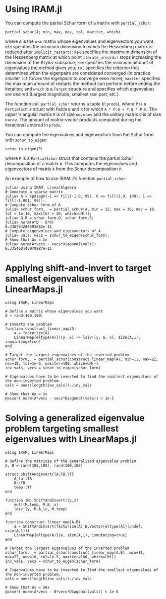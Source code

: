 # Using IRAM.jl

You can compute the partial Schur form of a matrix with `partial_schur`:

`partial_schur(A; min, max, nev, tol, maxiter, which)`

where `A` is the `n`×`n` matrix whose eigenvalues and eigenvectors you want; `min` specifies the minimum dimension to which the Hessenberg matrix is reduced after `implicit_restart!`; `max` specifies the maximum dimension of the Hessenberg matrix at which point `iterate_arnoldi!` stops increasing the dimension of the Krylov subspace; `nev` specifies the minimum amount of eigenvalues the method gives you; `tol` specifies the criterion that determines when the eigenpairs are considered converged (in practice, smaller `tol` forces the eigenpairs to converge even more); `maxiter` specifies the maximum amount of restarts the method can perform before ending the iteration; and `which` is a `Target` structure and specifies which eigenvalues are desired (Largest magnitude, smallest real part, etc.).

The function call `partial_schur` returns a tuple (`P`,`prods`), where `P` is a `PartialSchur` struct with fields `Q` and `R` for which `A * P.Q ≈ P.Q * P.R`. The upper triangular matrix `R` is of size `nev`×`nev` and the unitary matrix `Q` is of size `n`×`nev`. The amount of matrix-vector products computed during the iterations is stored in `prods`.

You can compute the eigenvalues and eigenvectors from the Schur form with `schur_to_eigen`:

`schur_to_eigen(P)`

where `P` is a `PartialSchur` struct that contains the partial Schur decomposition of a matrix `A`. This computes the eigenvalues and eigenvectors of matrix `A` from the Schur decomposition `P`.

An example of how to use IRAM.jl's function `partial_schur`:
```
julia> using IRAM, LinearAlgebra
# Generate a sparse matrix
julia> A = spdiagm(-1 => fill(-1.0, 99), 0 => fill(2.0, 100), 1 => fill(-1.001, 99));
# Compute Schur form of A
julia> schur_form,  = partial_schur(A, min = 12, max = 30, nev = 10, tol = 1e-10, maxiter = 20, which=LM());
julia> Q,R = schur_form.Q, schur_form.R;
julia> norm(A*Q - Q*R)
6.336794280593682e-11
# Compute eigenvalues and eigenvectors of A
julia> vals, vecs = schur_to_eigen(schur_form);
# Show that Ax = λx
julia> norm(A*vecs - vecs*Diagonal(vals))
6.335460143979987e-11
```

# Applying shift-and-invert to target smallest eigenvalues with LinearMaps.jl
```
using IRAM, LinearMaps

# Define a matrix whose eigenvalues you want
A = rand(100,100)

# Inverts the problem
function construct_linear_map(A)
    a = factorize(A)
    LinearMap{eltype(A)}((y, x) -> ldiv!(y, a, x), size(A,1), ismutating=true)
end

# Target the largest eigenvalues of the inverted problem
schur_form,  = partial_schur(construct_linear_map(A), min=11, max=22, nev=10, tol=1e-5, maxiter=100, which=LM())
inv_vals, vecs = schur_to_eigen(schur_form)

# Eigenvalues have to be inverted to find the smallest eigenvalues of the non-inverted problem.
vals = ones(length(inv_vals))./inv_vals

# Show that Ax = λx
@assert norm(A*vecs - vecs*Diagonal(vals)) < 1e-5
```

# Solving a generalized eigenvalue problem targeting smallest eigenvalues with LinearMaps.jl
```
using IRAM, LinearMaps

# Define the matrices of the generalized eigenvalue problem
A, B = rand(100,100), rand(100,100)

struct ShiftAndInvert{TA,TB,TT}
    A_lu::TA
    B::TB
    temp::TT
end

function (M::ShiftAndInvert)(y,x)
    mul!(M.temp, M.B, x)
    ldiv!(y, M.A_lu, M.temp)
end

function construct_linear_map(A,B)
    a = ShiftAndInvert(factorize(A),B,Vector{eltype(A)}(undef, size(A,1)))
    LinearMap{eltype(A)}(a, size(A,1), ismutating=true)
end

# Target the largest eigenvalues of the inverted problem
schur_form,  = partial_schur(construct_linear_map(A,B), min=11, max=22, nev=10, tol=1e-5, maxiter=100, which=LM())
inv_vals, vecs = schur_to_eigen(schur_form)

# Eigenvalues have to be inverted to find the smallest eigenvalues of the non-inverted problem.
vals = ones(length(inv_vals))./inv_vals

# Show that Ax = λBx
@assert norm(A*vecs - B*vecs*Diagonal(vals)) < 1e-5
```